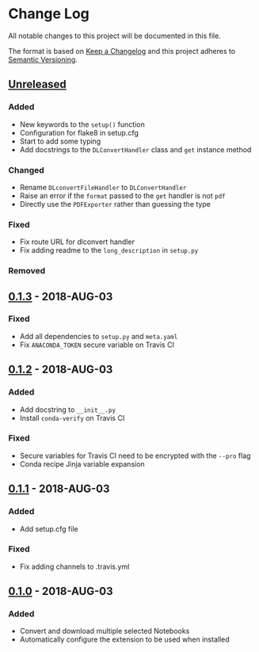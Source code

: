 # Change Log
All notable changes to this project will be documented in this file.

The format is based on [Keep a Changelog](http://keepachangelog.com/)
and this project adheres to [Semantic Versioning](http://semver.org/).

## [Unreleased]
### Added
- New keywords to the `setup()` function
- Configuration for flake8 in setup.cfg
- Start to add some typing
- Add docstrings to the `DLConvertHandler` class and `get` instance method

### Changed
- Rename `DLconvertFileHandler` to `DLConvertHandler`
- Raise an error if the `format` passed to the `get` handler is not `pdf`
- Directly use the `PDFExporter` rather than guessing the type

### Fixed
- Fix route URL for dlconvert handler
- Fix adding readme to the `long_description` in `setup.py`

### Removed

## [0.1.3] - 2018-AUG-03
### Fixed
- Add all dependencies to `setup.py` and `meta.yaml`
- Fix `ANACONDA_TOKEN` secure variable on Travis CI

## [0.1.2] - 2018-AUG-03
### Added
- Add docstring to `__init__.py`
- Install `conda-verify` on Travis CI

### Fixed
- Secure variables for Travis CI need to be encrypted with the `--pro` flag
- Conda recipe Jinja variable expansion

## [0.1.1] - 2018-AUG-03
### Added
- Add setup.cfg file

### Fixed
- Fix adding channels to .travis.yml

## [0.1.0] - 2018-AUG-03
### Added
- Convert and download multiple selected Notebooks
- Automatically configure the extension to be used when installed

[Unreleased]: https://github.com/bryanwweber/convert_and_download/compare/v0.1.3...HEAD
[0.1.3]: https://github.com/bryanwweber/convert_and_download/compare/v0.1.2...v0.1.3
[0.1.2]: https://github.com/bryanwweber/convert_and_download/compare/v0.1.1...v0.1.2
[0.1.1]: https://github.com/bryanwweber/convert_and_download/compare/v0.1.0...v0.1.1
[0.1.0]: https://github.com/bryanwweber/convert_and_download/compare/604b40c1df95b9097f7797efef2a463c597fda00...v0.1.0
